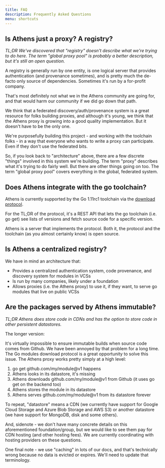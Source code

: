 ```yaml
---
title: FAQ
description: Frequently Asked Questions
menu: shortcuts
---
```


## Is Athens just a proxy? A registry?

_TL;DR We've discovered that "registry" doesn't describe what we're trying to do here. The term "global proxy pool" is probably a better description, but it's still an open question._

A registry is generally run by one entity, is one logical server that provides authentication (and provenance sometimes), and is pretty much the de-facto only source of dependencies. Sometimes it's run by a for-profit company.

That's most definitely not what we in the Athens community are going for, and that would harm our community if we did go down that path.

We think that a federated discovery/auth/provenance system is a great resource for folks building proxies, and although it's young, we think that the Athens proxy is growing into a good quality implementation. But it doesn't have to be the only one.

We're purposefully building this project - and working with the toolchain folks - in a way that everyone who wants to write a proxy can participate. Even if they don't use the federated bits.

So, if you look back to "architecture" above, there are a few discrete "things" involved in this system we're building. The term "proxy" describes what it's trying to do fairly well. But there are other things going on too. The term "global proxy pool" covers everything in the global, federated system.

## Does Athens integrate with the go toolchain?

Athens is currently supported by the Go 1.11rc1 toolchain via the [download protocol](/intro/protocol/).

For the TL;DR of the protocol, it's a REST API that lets the go toolchain (i.e. go get) see lists of versions and fetch source code for a specific version.

Athens is a server that implements the protocol. Both it, the protocol and the toolchain (as you almost certainly know) is open source.

## Is Athens a centralized registry?

We have in mind an architecture that:

- Provides a centralized authentication system, code provenance, and discovery system for modules in VCSs
- Is run by many companies, likely under a foundation
- Allows proxies (i.e. the Athens proxy) to use it, if they want, to serve go modules that live on public VCSs

## Are the packages served by Athens immutable?

_TL;DR Athens does store code in CDNs and has the option to store code in other persistent datastores._

The longer version:

It's virtually impossible to ensure immutable builds when source code comes from Github. We have been annoyed by that problem for a long time. The Go modules download protocol is a great opportunity to solve this issue. The Athens proxy works pretty simply at a high level:

1. go get github.com/my/module@v1 happens
1. Athens looks in its datastore, it's missing
1. Athens downloads github.com/my/module@v1 from Github (it uses go get on the backend too)
1. Athens stores the module in its datastore
1. Athens serves github.com/my/module@v1 from its datastore forever

To repeat, "datastore" means a CDN (we currently have support for Google Cloud Storage and Azure Blob Storage and AWS S3) or another datastore (we have support for MongoDB, disk and some others).

And, sidenote - we don't have many concrete details on this aforementioned foundation/group, but we would like to see them pay for CDN hosting (and other hosting fees). We are
currently coordinating with hosting providers on these questions.

One final note - we use "caching" in lots of our docs, and that's technically wrong because no data is evicted or expires. We'll need to update that terminology.
